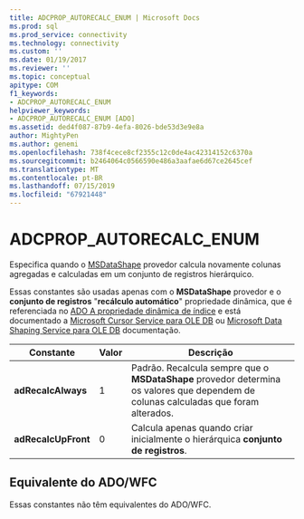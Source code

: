 ```yaml
---
title: ADCPROP_AUTORECALC_ENUM | Microsoft Docs
ms.prod: sql
ms.prod_service: connectivity
ms.technology: connectivity
ms.custom: ''
ms.date: 01/19/2017
ms.reviewer: ''
ms.topic: conceptual
apitype: COM
f1_keywords:
- ADCPROP_AUTORECALC_ENUM
helpviewer_keywords:
- ADCPROP_AUTORECALC_ENUM [ADO]
ms.assetid: ded4f087-87b9-4efa-8026-bde53d3e9e8a
author: MightyPen
ms.author: genemi
ms.openlocfilehash: 738f4cece8cf2355c12c0de4ac42314152c6370a
ms.sourcegitcommit: b2464064c0566590e486a3aafae6d67ce2645cef
ms.translationtype: MT
ms.contentlocale: pt-BR
ms.lasthandoff: 07/15/2019
ms.locfileid: "67921448"
---
```

# <a name="adcpropautorecalcenum"></a>ADCPROP_AUTORECALC_ENUM
Especifica quando o [MSDataShape](../../../ado/guide/appendixes/microsoft-data-shaping-service-for-ole-db-ado-service-provider.md) provedor calcula novamente colunas agregadas e calculadas em um conjunto de registros hierárquico.  
  
 Essas constantes são usadas apenas com o **MSDataShape** provedor e o **conjunto de registros** "**recálculo automático**" propriedade dinâmica, que é referenciada no [ADO A propriedade dinâmica de índice](../../../ado/reference/ado-api/ado-dynamic-property-index.md) e está documentado a [Microsoft Cursor Service para OLE DB](../../../ado/guide/appendixes/microsoft-cursor-service-for-ole-db-ado-service-component.md) ou [Microsoft Data Shaping Service para OLE DB](../../../ado/guide/appendixes/microsoft-data-shaping-service-for-ole-db-ado-service-provider.md) documentação.  
  
|Constante|Valor|Descrição|  
|--------------|-----------|-----------------|  
|**adRecalcAlways**|1|Padrão. Recalcula sempre que o **MSDataShape** provedor determina os valores que dependem de colunas calculadas que foram alterados.|  
|**adRecalcUpFront**|0|Calcula apenas quando criar inicialmente o hierárquica **conjunto de registros**.|  
  
## <a name="adowfc-equivalent"></a>Equivalente do ADO/WFC  
 Essas constantes não têm equivalentes do ADO/WFC.
